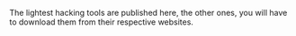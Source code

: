 The lightest hacking tools are published here, the other ones, you will have to download them from their respective websites.
